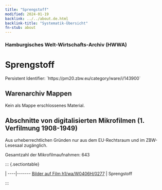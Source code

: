 ```yaml
---
title: "Sprengstoff"
modified: 2024-01-19
backlink: ../../about.de.html
backlink-title: "Systematik-Übersicht"
fn-stub: about
---
```


### Hamburgisches Welt-Wirtschafts-Archiv (HWWA)

# Sprengstoff

<div class="hint">Persistent Identifier: `https://pm20.zbw.eu/category/ware/i/143900`</div>







## Warenarchiv Mappen





Kein als Mappe erschlossenes Material.



<a id="filmsections" />

## Abschnitte von digitalisierten Mikrofilmen (1. Verfilmung 1908-1949)

<p>Aus urheberrechtlichen Gründen nur aus dem EU-Rechtsraum und im ZBW-Lesesaal zugänglich.</p>


<p>Gesamtzahl der Mikrofilmaufnahmen: 643</p>





::: {.sectiontable}

 | 
----|-------
<a class="btn" href="https://pm20.zbw.eu/film/h1/wa/W0406H/0277" rel="nofollow">Bilder auf Film h1/wa/W0406H/0277</a> | Sprengstoff


:::

















